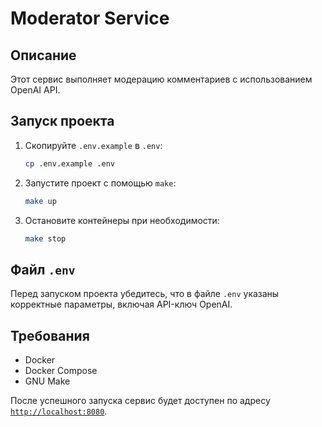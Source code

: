 # Moderator Service

## Описание
Этот сервис выполняет модерацию комментариев с использованием OpenAI API.

## Запуск проекта

1. Скопируйте `.env.example` в `.env`:
   ```sh
   cp .env.example .env
   ```

2. Запустите проект с помощью `make`:
   ```sh
   make up
   ```

3. Остановите контейнеры при необходимости:
   ```sh
   make stop
   ```

## Файл `.env`
Перед запуском проекта убедитесь, что в файле `.env` указаны корректные параметры, включая API-ключ OpenAI.

## Требования
- Docker
- Docker Compose
- GNU Make

После успешного запуска сервис будет доступен по адресу [`http://localhost:8080`](http://localhost:8080).
